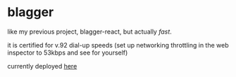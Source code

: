 # blagger

like my previous project, blagger-react, but actually _fast_.

it is certified for v.92 dial-up speeds (set up networking throttling in the web inspector to 53kbps and see for yourself)

currently deployed [here](https://wheelsandbytes.github.io/blagger/)
